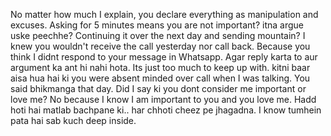 No matter how much I explain, you declare everything as manipulation and excuses.
Asking for 5 minutes means you are not important? itna argue uske peechhe? Continuing it over the next day and sending mountain? I knew you wouldn't receive the call yesterday nor call back. Because you think I didnt respond to your message in Whatsapp. Agar reply karta to aur argument ka ant hi nahi hota. Its just too much to keep up with.
kitni baar aisa hua hai ki you were absent minded over call when I was talking. You said bhikmanga that day. Did I say ki you dont consider me important or love me? No because I know I am important to you and you love me. Hadd hoti hai matlab bachpane ki.. har chhoti cheez pe jhagadna. I know tumhein pata hai sab kuch deep inside.
